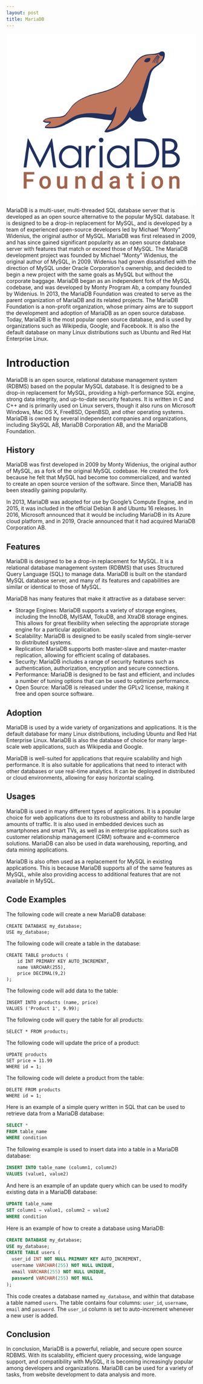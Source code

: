 ```yaml
---
layout: post
title: MariaDB
---
```

<div class="row">
    <div class="col-sm-2">
        <img src="/images/maria-db.png" alt="maria db logo"/>
    </div>
    <div class="col-sm-10">
        MariaDB is a multi-user, multi-threaded SQL database server that is developed as an open source alternative to the popular MySQL database. It is designed to be a drop-in replacement for MySQL, and is developed by a team of experienced open-source developers led by Michael “Monty” Widenius, the original author of MySQL. MariaDB was first released in 2009, and has since gained significant popularity as an open source database server with features that match or exceed those of MySQL.
        The MariaDB development project was founded by Michael “Monty” Widenius, the original author of MySQL, in 2009. Widenius had grown dissatisfied with the direction of MySQL under Oracle Corporation's ownership, and decided to begin a new project with the same goals as MySQL but without the corporate baggage. MariaDB began as an independent fork of the MySQL codebase, and was developed by Monty Program Ab, a company founded by Widenius.
        In 2013, the MariaDB Foundation was created to serve as the parent organization of MariaDB and its related projects. The MariaDB Foundation is a non-profit organization, whose primary aims are to support the development and adoption of MariaDB as an open source database.
        Today, MariaDB is the most popular open source database, and is used by organizations such as Wikipedia, Google, and Facebook. It is also the default database on many Linux distributions such as Ubuntu and Red Hat Enterprise Linux.
    </div>
</div>

<meta property="og:title" content="MariaDB: An Open Source Alternative to MySQL">
<meta property="og:type" content="article">
<meta property="og:url" content="https://blog.released.info/2023/02/25/MariaDB.html">
<meta property="og:image" content="https://blog.released.info/images/maria-db.png">
<meta property="og:description" content="Explore MariaDB, a multi-user, multi-threaded SQL database server developed as an open source alternative to MySQL, offering high performance and strong data integrity.">
<meta property="og:site_name" content="Released Blog">
<meta property="og:locale" content="en_US">
<meta property="article:published_time" content="2023-02-25T00:00:00Z">
<meta property="article:author" content="Released.info Blog Team">
<meta property="article:section" content="Databases">
<meta property="article:tag" content="MariaDB, Database, SQL, Open Source, MySQL">


# Introduction

MariaDB is an open source, relational database management system (RDBMS) based on the popular MySQL database. It is designed to be a drop-in replacement for MySQL, providing a high-performance SQL engine, strong data integrity, and up-to-date security features.
It is written in C and C++ and is primarily used on Linux servers, though it also runs on Microsoft Windows, Mac OS X, FreeBSD, OpenBSD, and other operating systems. MariaDB is owned by several independent companies and organizations, including SkySQL AB, MariaDB Corporation AB, and the MariaDB Foundation.

## History 
MariaDB was first developed in 2009 by Monty Widenius, the original author of MySQL, as a fork of the original MySQL codebase. He created the fork because he felt that MySQL had become too commercialized, and wanted to create an open source version of the software. Since then, MariaDB has been steadily gaining popularity. 

In 2013, MariaDB was adopted for use by Google’s Compute Engine, and in 2015, it was included in the official Debian 8 and Ubuntu 16 releases. In 2016, Microsoft announced that it would be including MariaDB in its Azure cloud platform, and in 2019, Oracle announced that it had acquired MariaDB Corporation AB.

## Features

MariaDB is designed to be a drop-in replacement for MySQL. It is a relational database management system (RDBMS) that uses Structured Query Language (SQL) to manage data. MariaDB is built on the standard MySQL database server, and many of its features and capabilities are similar or identical to those of MySQL.

MariaDB has many features that make it attractive as a database server:

- Storage Engines: MariaDB supports a variety of storage engines, including the InnoDB, MyISAM, TokuDB, and XtraDB storage engines. This allows for great flexibility when selecting the appropriate storage engine for a particular application.
- Scalability: MariaDB is designed to be easily scaled from single-server to distributed systems.
- Replication: MariaDB supports both master-slave and master-master replication, allowing for efficient scaling of databases.
- Security: MariaDB includes a range of security features such as authentication, authorization, encryption and secure connections.
- Performance: MariaDB is designed to be fast and efficient, and includes a number of tuning options that can be used to optimize performance.
- Open Source: MariaDB is released under the GPLv2 license, making it free and open source software.

## Adoption

MariaDB is used by a wide variety of organizations and applications. It is the default database for many Linux distributions, including Ubuntu and Red Hat Enterprise Linux. MariaDB is also the database of choice for many large-scale web applications, such as Wikipedia and Google.

MariaDB is well-suited for applications that require scalability and high performance. It is also suitable for applications that need to interact with other databases or use real-time analytics. It can be deployed in distributed or cloud environments, allowing for easy horizontal scaling.

## Usages
MariaDB is used in many different types of applications. It is a popular choice for web applications due to its robustness and ability to handle large amounts of traffic. It is also used in embedded devices such as smartphones and smart TVs, as well as in enterprise applications such as customer relationship management (CRM) software and e-commerce solutions. MariaDB can also be used in data warehousing, reporting, and data mining applications.

MariaDB is also often used as a replacement for MySQL in existing applications. This is because MariaDB supports all of the same features as MySQL, while also providing access to additional features that are not available in MySQL.

## Code Examples
The following code will create a new MariaDB database:
```
CREATE DATABASE my_database;
USE my_database;
```
The following code will create a table in the database:
```
CREATE TABLE products (
    id INT PRIMARY KEY AUTO_INCREMENT,
    name VARCHAR(255),
    price DECIMAL(9,2)
);
```
The following code will add data to the table:
```
INSERT INTO products (name, price)
VALUES ('Product 1', 9.99);
```
The following code will query the table for all products:
```
SELECT * FROM products;
```
The following code will update the price of a product:
```
UPDATE products
SET price = 11.99
WHERE id = 1;
```
The following code will delete a product from the table:
```
DELETE FROM products
WHERE id = 1;
```

Here is an example of a simple query written in SQL that can be used to retrieve data from a MariaDB database:

```sql
SELECT *
FROM table_name
WHERE condition
```

The following example is used to insert data into a table in a MariaDB database:

```sql
INSERT INTO table_name (column1, column2)
VALUES (value1, value2)
```

And here is an example of an update query which can be used to modify existing data in a MariaDB database:

```sql
UPDATE table_name
SET column1 = value1, column2 = value2
WHERE condition
```

Here is an example of how to create a database using MariaDB: 

```SQL
CREATE DATABASE my_database;                                                      
USE my_database;                                                                   
CREATE TABLE users (                                                               
  user_id INT NOT NULL PRIMARY KEY AUTO_INCREMENT,                                 
  username VARCHAR(255) NOT NULL UNIQUE,                                           
  email VARCHAR(255) NOT NULL UNIQUE,                                              
  password VARCHAR(255) NOT NULL                                                   
);     
```

This code creates a database named `my_database`, and within that database a table named `users`. The table contains four columns: `user_id`, `username`, `email` and `password`. The `user_id` column is set to auto-increment whenever a new user is added.


## Conclusion

In conclusion, MariaDB is a powerful, reliable, and secure open source RDBMS. With its scalability, efficient query processing, wide language support, and compatibility with MySQL, it is becoming increasingly popular among developers and organizations. MariaDB can be used for a variety of tasks, from website development to data analysis and more.
